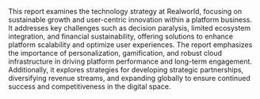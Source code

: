 This report examines the technology strategy at Realworld, focusing on sustainable growth and user-centric innovation within a platform business. It addresses key challenges such as decision paralysis, limited ecosystem integration, and financial sustainability, offering solutions to enhance platform scalability and optimize user experiences. The report emphasizes the importance of personalization, gamification, and robust cloud infrastructure in driving platform performance and long-term engagement. Additionally, it explores strategies for developing strategic partnerships, diversifying revenue streams, and expanding globally to ensure continued success and competitiveness in the digital space.

